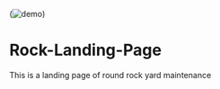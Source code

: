 (![demo](https://example.com/path/to/rock1.png))

# Rock-Landing-Page
This is a landing page of round rock yard maintenance
